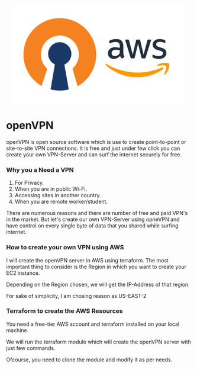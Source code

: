 <p align="center">
  <img src="img/openvpn_aws.png"> </image>
</p>

# openVPN
openVPN is open source software which is use to create point-to-point or site-to-site VPN connections.
It is free and just under few click you can create your own VPN-Server and can surf the internet securely for free.

### Why you a Need a VPN

1. For Privacy.
1. When you are in public Wi-Fi.
1. Accessing sites in another country.
1. When you are remote worker/student.

There are numerous reasons and there are number of free and paid VPN's in the market.
But let's create our own VPN-Server using opneVPN and have control on every single byte of data that you shared while surfing internet.

### How to create your own VPN using AWS

I will create the openVPN server in AWS using terraform. The most important thing to consider is the Region in which you want to create your EC2 instance.

Depending on the Region chosen, we will get the IP-Address of that region.

For sake of simplicity, I am chosing reason as US-EAST-2

### Terraform to create the AWS Resources

You need a free-tier AWS account and terraform installed on your local machine.

We will run the terraform module which will create the openVPN server with just few commands. 

Ofcourse, you need to clone the module and modify it as per needs.
